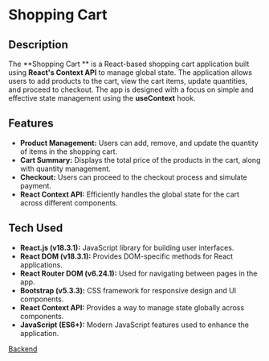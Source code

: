 # Shopping Cart

## Description

The **Shopping Cart ** is a React-based shopping cart application built using **React's Context API** to manage global state. The application allows users to add products to the cart, view the cart items, update quantities, and proceed to checkout. The app is designed with a focus on simple and effective state management using the **useContext** hook.

## Features

- **Product Management:** Users can add, remove, and update the quantity of items in the shopping cart.
- **Cart Summary:** Displays the total price of the products in the cart, along with quantity management.
- **Checkout:** Users can proceed to the checkout process and simulate payment.
- **React Context API:** Efficiently handles the global state for the cart across different components.

## Tech Used

- **React.js (v18.3.1):** JavaScript library for building user interfaces.
- **React DOM (v18.3.1):** Provides DOM-specific methods for React applications.
- **React Router DOM (v6.24.1):** Used for navigating between pages in the app.
- **Bootstrap (v5.3.3):** CSS framework for responsive design and UI components.
- **React Context API:** Provides a way to manage state globally across components.
- **JavaScript (ES6+):** Modern JavaScript features used to enhance the application.

[Backend](https://github.com/Balasaraswathi11/Shopping-cart-be.git)
